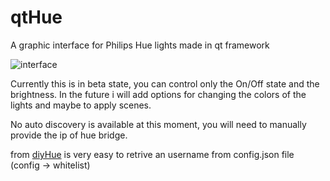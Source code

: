 # qtHue
A graphic interface for Philips Hue lights made in qt framework

![interface](https://github.com/mariusmotea/qtHue/blob/master/Screenshot.png?raw=true)

Currently this is in beta state, you can control only the On/Off state and the brightness. In the future i will add options for changing the colors of the lights and maybe to apply scenes.

No auto discovery is available at this moment, you will need to manually provide the ip of hue bridge.

from [diyHue](https://github.com/mariusmotea/diyHue) is very easy to retrive an username from config.json file (config -> whitelist)
